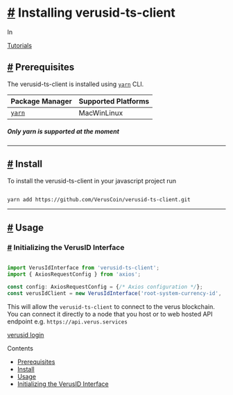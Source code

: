 # [\#](https://monkins1010.github.io/veruslogin/getting-started/\#installing-verusid-ts-client) Installing verusid-ts-client

In

[Tutorials](https://monkins1010.github.io/categories/tutorials/)

## [\#](https://monkins1010.github.io/veruslogin/getting-started/\#prerequisites) Prerequisites

The verusid-ts-client is installed using [`yarn`](https://classic.yarnpkg.com/en/docs/install/) CLI.

| Package Manager | Supported Platforms |
| --- | --- |
| [`yarn`](https://classic.yarnpkg.com/en/docs/install/) | MacWinLinux |

##### Only yarn is supported at the moment

* * *

## [\#](https://monkins1010.github.io/veruslogin/getting-started/\#install) Install

To install the verusid-ts-client in your javascript project run

```bash

yarn add https://github.com/VerusCoin/verusid-ts-client.git

```

* * *

## [\#](https://monkins1010.github.io/veruslogin/getting-started/\#usage) Usage

### [\#](https://monkins1010.github.io/veruslogin/getting-started/\#initializing-the-verusid-interface) Initializing the VerusID Interface

```typescript

import VerusIdInterface from 'verusid-ts-client';
import { AxiosRequestConfig } from 'axios';

const config: AxiosRequestConfig = {/* Axios configuration */};
const verusIdClient = new VerusIdInterface('root-system-currency-id', 'http://your-verusd-node.com', config);

```

This will allow the `verusid-ts-client` to connect to the verus blockchain. You can connect it directly to a node that you host or to web hosted API endpoint e.g. `https://api.verus.services`

[verusid login](https://monkins1010.github.io/tags/verusid-login/)

Contents

- [Prerequisites](https://monkins1010.github.io/veruslogin/getting-started/#prerequisites)
- [Install](https://monkins1010.github.io/veruslogin/getting-started/#install)
- [Usage](https://monkins1010.github.io/veruslogin/getting-started/#usage)
- [Initializing the VerusID Interface](https://monkins1010.github.io/veruslogin/getting-started/#initializing-the-verusid-interface)